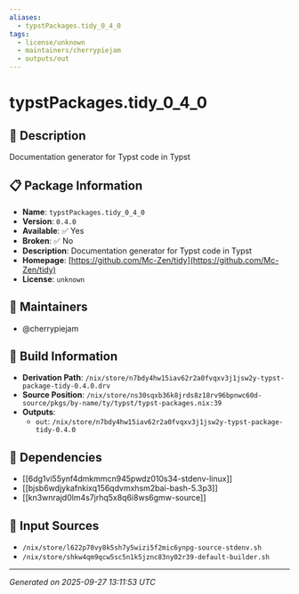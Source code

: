 ```yaml
---
aliases:
  - typstPackages.tidy_0_4_0
tags:
  - license/unknown
  - maintainers/cherrypiejam
  - outputs/out
---
```


# typstPackages.tidy_0_4_0

## 📝 Description

Documentation generator for Typst code in Typst

## 📋 Package Information

- **Name**: `typstPackages.tidy_0_4_0`
- **Version**: `0.4.0`
- **Available**: ✅ Yes
- **Broken**: ✅ No
- **Description**: Documentation generator for Typst code in Typst
- **Homepage**: [https://github.com/Mc-Zen/tidy](https://github.com/Mc-Zen/tidy)
- **License**: `unknown`
## 👥 Maintainers

- @cherrypiejam


## 🔧 Build Information

- **Derivation Path**: `/nix/store/n7bdy4hw15iav62r2a0fvqxv3j1jsw2y-typst-package-tidy-0.4.0.drv`
- **Source Position**: `/nix/store/ns30sqxb36k8jrds8z18rv96bpnwc60d-source/pkgs/by-name/ty/typst/typst-packages.nix:39`
- **Outputs**:
  - `out`:  `/nix/store/n7bdy4hw15iav62r2a0fvqxv3j1jsw2y-typst-package-tidy-0.4.0`

## 🔗 Dependencies

- [[6dg1vi55ynf4dmkmmcn945pwdz010s34-stdenv-linux]]
- [[bjsb6wdjykafnkixq156qdvmxhsm2bai-bash-5.3p3]]
- [[kn3wnrajd0lm4s7jrhq5x8q6i8ws6gmw-source]]

## 📁 Input Sources

- `/nix/store/l622p70vy8k5sh7y5wizi5f2mic6ynpg-source-stdenv.sh`
- `/nix/store/shkw4qm9qcw5sc5n1k5jznc83ny02r39-default-builder.sh`

---
*Generated on 2025-09-27 13:11:53 UTC*
